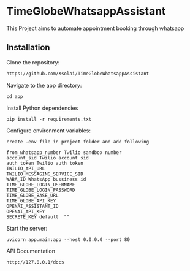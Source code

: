 
# TimeGlobeWhatsappAssistant

This Project aims to automate appointment booking through whatsapp


## Installation

Clone the repository:
```bash
https://github.com/Xsolai/TimeGlobeWhatsappAssistant
```
Navigate to the app directory:

```
cd app
 ```

Install Python dependencies

```
pip install -r requirements.txt
```

Configure environment variables:

``` 
create .env file in project folder and add following 

from_whatsapp_number Twilio sandbox number 
account_sid Twilio account sid
auth_token Twilio auth token
TWILIO_API_URL
TWILIO_MESSAGING_SERVICE_SID
WABA_ID WhatsApp bussiness id
TIME_GLOBE_LOGIN_USERNAME
TIME_GLOBE_LOGIN_PASSWORD
TIME_GLOBE_BASE_URL
TIME_GLOBE_API_KEY
OPENAI_ASSISTANT_ID
OPENAI_API_KEY
SECRETE_KEY default  ""
 ```
 Start the server:
```
uvicorn app.main:app --host 0.0.0.0 --port 80
```
API Documentation

```
http://127.0.0.1/docs
```
